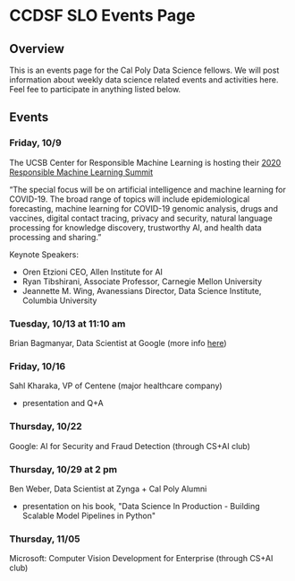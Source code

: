 # CCDSF SLO Events Page
## Overview
This is an events page for the Cal Poly Data Science fellows.  We will post information about weekly data science related events and activities here.  Feel fee to participate in anything listed below.

## Events

### Friday, 10/9

The UCSB Center for Responsible Machine Learning is hosting their [2020 Responsible Machine Learning Summit](https://ml.ucsb.edu/2020-responsible-machine-learning-summit)

“The special focus will be on artificial intelligence and machine learning for COVID-19. The broad range of topics will include epidemiological forecasting, machine learning for COVID-19 genomic analysis, drugs and vaccines, digital contact tracing, privacy and security, natural language processing for knowledge discovery, trustworthy AI, and health data processing and sharing.”

Keynote Speakers:
- Oren Etzioni CEO, Allen Institute for AI
- Ryan Tibshirani, Associate Professor, Carnegie Mellon University
- Jeannette M. Wing, Avanessians Director, Data Science Institute, Columbia University

### Tuesday, 10/13 at 11:10 am

Brian Bagmanyar, Data Scientist at Google (more info [here](https://calpoly.joinhandshake.com/events/588491))

### Friday, 10/16

Sahl Kharaka, VP of Centene (major healthcare company)
- presentation and Q+A

### Thursday, 10/22

Google: AI for Security and Fraud Detection (through CS+AI club)

### Thursday, 10/29 at 2 pm

Ben Weber, Data Scientist at Zynga + Cal Poly Alumni 
- presentation on his book, "Data Science In Production - Building Scalable Model Pipelines in Python"

### Thursday, 11/05
Microsoft: Computer Vision Development for Enterprise (through CS+AI club)

